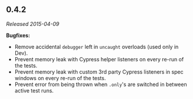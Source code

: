 ## 0.4.2

_Released 2015-04-09_

**Bugfixes:**

- Remove accidental `debugger` left in `uncaught` overloads (used only in Dev).
- Prevent memory leak with Cypress helper listeners on every re-run of the
  tests.
- Prevent memory leak with custom 3rd party Cypress listeners in spec windows on
  every re-run of the tests.
- Prevent error from being thrown when `.only`'s are switched in between active
  test runs.
